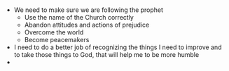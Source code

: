 # 
- We need to make sure we are following the prophet
  - Use the name of the Church correctly
  - Abandon attitudes and actions of prejudice
  - Overcome the world 
  - Become peacemakers
- I need to do a better job of recognizing the things I need to improve and to take those things to God, that will help me to be more humble
- 